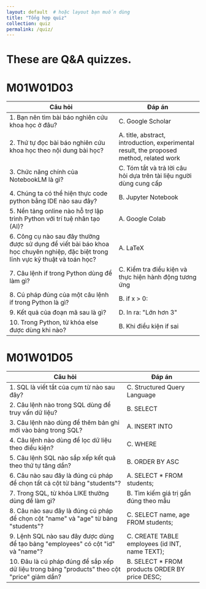 ```yaml
---
layout: default  # hoặc layout bạn muốn dùng
title: "Tổng hợp quiz"
collection: quiz
permalink: /quiz/
---
```


# These are Q&A quizzes.

# M01W01D03

| Câu hỏi | Đáp án |
|---------|---------|
| 1. Bạn nên tìm bài báo nghiên cứu khoa học ở đâu? | C. Google Scholar |
| 2. Thứ tự đọc bài báo nghiên cứu khoa học theo nội dung bài học? | A. title, abstract, introduction, experimental result, the proposed method, related work |
| 3. Chức năng chính của NotebookLM là gì? | C. Tóm tắt và trả lời câu hỏi dựa trên tài liệu người dùng cung cấp |
| 4. Chúng ta có thể hiện thực code python bằng IDE nào sau đây? | B. Jupyter Notebook |
| 5. Nền tảng online nào hỗ trợ lập trình Python với trí tuệ nhân tạo (AI)? | A. Google Colab |
| 6. Công cụ nào sau đây thường được sử dụng để viết bài báo khoa học chuyên nghiệp, đặc biệt trong lĩnh vực kỹ thuật và toán học? | A. LaTeX |
| 7. Câu lệnh if trong Python dùng để làm gì? | C. Kiểm tra điều kiện và thực hiện hành động tương ứng |
| 8. Cú pháp đúng của một câu lệnh if trong Python là gì? | B. if x > 0: |
| 9. Kết quả của đoạn mã sau là gì? | D. In ra: "Lớn hơn 3" |
| 10. Trong Python, từ khóa else được dùng khi nào? | B. Khi điều kiện if sai |

# M01W01D05

| Câu hỏi | Đáp án |
|---------|---------|
| 1. SQL là viết tắt của cụm từ nào sau đây? | C. Structured Query Language |
| 2. Câu lệnh nào trong SQL dùng để truy vấn dữ liệu? | B. SELECT |
| 3. Câu lệnh nào dùng để thêm bản ghi mới vào bảng trong SQL? | A. INSERT INTO |
| 4. Câu lệnh nào dùng để lọc dữ liệu theo điều kiện? | C. WHERE |
| 5. Câu lệnh SQL nào sắp xếp kết quả theo thứ tự tăng dần? | B. ORDER BY ASC |
| 6. Câu nào sau đây là đúng cú pháp để chọn tất cả cột từ bảng "students"? | A. SELECT * FROM students; |
| 7. Trong SQL, từ khóa LIKE thường dùng để làm gì? | B. Tìm kiếm giá trị gần đúng theo mẫu |
| 8. Câu nào sau đây là đúng cú pháp để chọn cột "name" và "age" từ bảng "students"? | C. SELECT name, age FROM students; |
| 9. Lệnh SQL nào sau đây được dùng để tạo bảng "employees" có cột "id" và "name"? | C. CREATE TABLE employees (id INT, name TEXT); |
| 10. Đâu là cú pháp đúng để sắp xếp dữ liệu trong bảng "products" theo cột "price" giảm dần? | B. SELECT * FROM products ORDER BY price DESC; |
